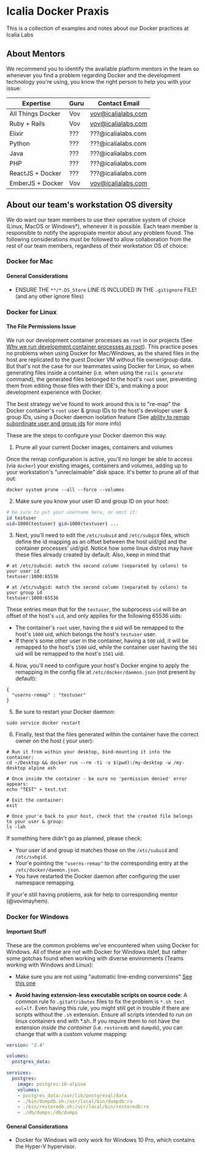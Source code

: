 # Icalia Docker Praxis

This is a collection of examples and notes about our Docker practices at Icalia Labs

## About Mentors

We recommend you to identify the available platform mentors in the team so whenever you find a
problem regarding Docker and the development technology you're using, you know the right person to
help you with your issue:

| Expertise         | Guru | Contact Email      |
| ----------------- | ---- | ------------------ |
| All Things Docker | Vov  | vov@icalialabs.com |
| Ruby + Rails      | Vov  | vov@icalialabs.com |
| Elixir            | ???  | ???@icalialabs.com |
| Python            | ???  | ???@icalialabs.com |
| Java              | ???  | ???@icalialabs.com |
| PHP               | ???  | ???@icalialabs.com |
| ReactJS + Docker  | ???  | ???@icalialabs.com |
| EmberJS + Docker  | Vov  | vov@icalialabs.com |

## About our team's workstation OS diversity

We do want our team members to use their operative system of choice (Linux, MacOS or Windows*),
whenever it is possible. Each team member is responsible to notify the appropiate mentor about any
problem found. The following considerations *must* be followed to allow collaboration from the rest
of our team members, regardless of their workstation OS of choice:

### Docker for Mac

#### General Considerations

* ENSURE THE `**/*.DS_Store` LINE IS INCLUDED IN THE `.gitignore` FILE! (and any other ignore files)

### Docker for Linux

#### The File Permissions Issue

We run our development container processes as `root` in our projects (See
[Why we run development container processes as root](#not-yet-written)). This practice poses no
problems when using Docker for Mac/Windows, as the shared files in the host are replicated to the
guest Docker VM without file owner/group data. But that's not the case for our teammates using
Docker for Linux, so when generating files inside a container (i.e. when using the `rails generate`
command), the generated files belonged to the host's `root` user, preventing them from editing those
files with their IDE's, and making a poor development experience with Docker.

The best strategy we've found to work around this is to "re-map" the Docker container's `root` user
& group IDs to the host's developer user & group IDs, using a Docker daemon isolation feature (See
[ability to remap subordinate user and group ids](https://docs.docker.com/engine/security/userns-remap/#about-remapping-and-subordinate-user-and-group-ids)
for more info)

These are the steps to configure your Docker daemon this way:

1. Prune all your current Docker images, containers and volumes

  Once the remap configuration is active, you'll no longer be able to access (via `docker`) your
  existing images, containers and volumes, adding up to your workstation's "unreclaimable" disk space.
  It's better to prune all of that out:

  ```
  docker system prune --all --force --volumes
  ```

2. Make sure you know your user ID and group ID on your host:

  ```bash
  # be sure to put your username here, or omit it:
  id testuser
  uid=1000(testuser) gid=1000(testuser) ...
  ```

3. Next, you'll need to edit the `/etc/subuid` and `/etc/subgid` files, which define the id
mapping as an offset between the host uid/gid and the container processes' uid/gid. Notice how some
linux distros may have these files already created by default. Also, keep in mind that

  ```
  # at /etc/subuid: match the second column (separated by colons) to your user id
  testuser:1000:65536

  # at /etc/subgid: match the second column (separated by colons) to your group id
  testuser:1000:65536
  ```

  These entries mean that for the `testuser`, the subprocess `uid` will be an offset of the host's
  `uid`, and only applies for the following 65536 uids:

  * The container's `root` user, having the `0` uid will be remapped to the host's `1000` uid, which
    belongs the host's `testuser` user.
  * If there's some other user in the container, having a `500` uid, it will be remapped to the
    host's `1500` uid, while the container user having the `501` uid will be remapped to the host's
    `1501` uid.

4. Now, you'll need to configure your host's Docker engine to apply the remapping in the config file
at `/etc/docker/daemon.json` (not present by default):

  ```
  {
    "userns-remap" : "testuser"
  }
  ```

5. Be sure to restart your Docker daemon:

  ```
  sudo service docker restart
  ```

6. Finally, test that the files generated within the container have the correct owner on the host (
your user):

  ```
  # Run it from within your desktop, bind-mounting it into the container:
  cd ~/Desktop && docker run --rm -ti -v $(pwd):/my-desktop -w /my-desktop alpine ash

  # Once inside the container - be sure no 'permission denied' error appears:
  echo "TEST" > test.txt

  # Exit the container:
  exit

  # Once your'e back to your host, check that the created file belongs to your user & group:
  ls -lah
  ```

If something here didn't go as planned, please check:

* Your user id and group id matches those on the `/etc/subuid` and `/etc/subgid`.
* Your'e pointing the `"userns-remap"` to the corresponding entry at the `/etc/docker/daemon.json`.
* You have restarted the Docker daemon after configuring the user namespace remapping.

If your'e still having problems, ask for help to corresponding mentor (@vovimayhem).

### Docker for Windows

#### Important Stuff

These are the common problems we've encountered when using Docker for Windows. All of these are not with Docker for Windows itslef, but rather some gotchas found when working with diverse environments (Teams working with Windows and Linux):

 * Make sure you are not using "automatic line-ending conversions" [See this one](http://willi.am/blog/2016/08/11/docker-for-windows-dealing-with-windows-line-endings/)
 
 * **Avoid having extension-less executable scripts on source code**: A common rule fo `.gitattributes` files to fix the problem is `*.sh text eol=lf`. Even having this rule, you might still get in trouble if there are scripts without the `.sh` extension. Ensure all scripts intended to run on linux containers end with \*.sh. If you require them to not have the extension *inside the container* (i.e. `restoredb` and `dumpdb`), you can change that with a custom volume mapping:

```yaml
version: "2.4"

volumes:
  postgres_data:

services:
  postgres:
    image: postgres:10-alpine
    volumes:
    - postgres_data:/var/lib/postgresql/data
    - ./bin/dumpdb.sh:/usr/local/bin/dumpdb:ro
    - ./bin/restoredb.sh:/usr/local/bin/restoredb:ro
    - ./db/dumps:/db/dumps
```

#### General Considerations

* Docker for Windows will only work for Windows 10 Pro, which contains the Hyper-V hypervisor.
